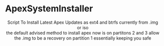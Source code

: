 # ApexSystemInstaller
<div align="center">
Script To Install Latest Apex Updates as ext4 and btrfs currently from .img or iso 
<div align="center">
the default advised method to install apex now is on partitons 2 and 3 allow the .img to be a recovery on partition 1 essentially keeping you safe
